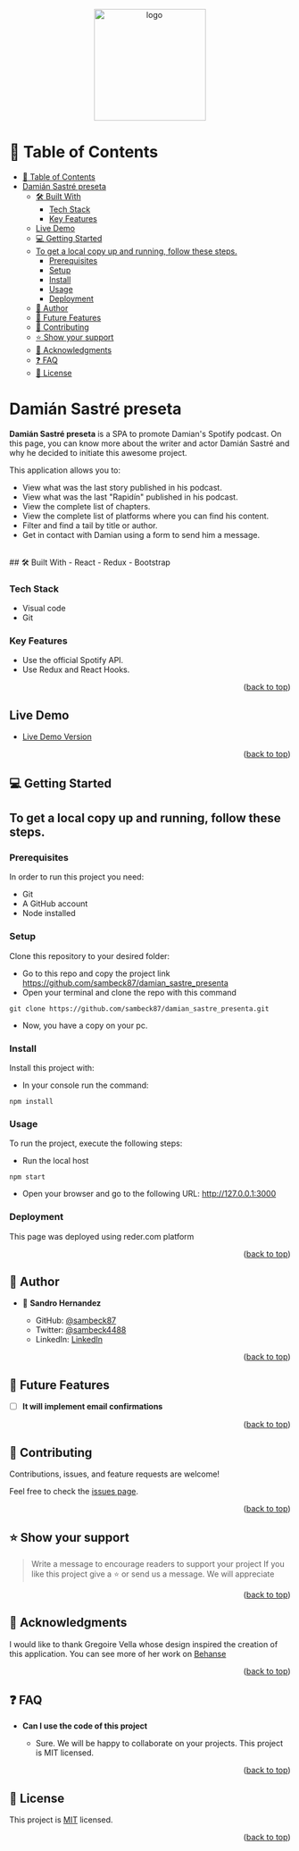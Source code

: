 <a name="readme-top"></a>

<div align="center">
  <img src="https://i.ibb.co/kJ82RQb/Captura-desde-2023-04-25-18-33-13.png" alt="logo" width="200"  height="auto" />
  <br/>
</div>

<!-- TABLE OF CONTENTS -->

# 📗 Table of Contents

- [📗 Table of Contents](#-table-of-contents)
- [Damián Sastré preseta ](#damián-sastré-preseta-)
  - [🛠 Built With ](#-built-with-)
    - [Tech Stack ](#tech-stack-)
    - [Key Features ](#key-features-)
  - [Live Demo ](#live-demo-)
  - [💻 Getting Started ](#-getting-started-)
  - [To get a local copy up and running, follow these steps.](#to-get-a-local-copy-up-and-running-follow-these-steps)
    - [Prerequisites](#prerequisites)
    - [Setup](#setup)
    - [Install](#install)
    - [Usage](#usage)
    - [Deployment](#deployment)
  - [👥 Author ](#-author-)
  - [🔭 Future Features ](#-future-features-)
  - [🤝 Contributing ](#-contributing-)
  - [⭐️ Show your support ](#️-show-your-support-)
  - [🙏 Acknowledgments ](#-acknowledgments-)
  - [❓ FAQ ](#-faq-)
  - [📝 License ](#-license-)

<!-- PROJECT DESCRIPTION -->

#  Damián Sastré preseta <a name="about-project"></a>


**Damián Sastré preseta** is a SPA to promote Damian's Spotify podcast. On this page, you can know more about the writer and actor Damián Sastré and why he decided to initiate this awesome project.

This application allows you to:

- View what was the last story published in his podcast.
- View what was the last "Rapidín" published in his podcast.
- View the complete list of chapters.
- View the complete list of platforms where you can find his content.
- Filter and find a tail by title or author.
- Get in contact with Damian using a form to send him a message.

 <br>
## 🛠 Built With <a name="built-with"></a>
- React
- Redux
- Bootstrap

### Tech Stack <a name="tech-stack"></a>
- Visual code
- Git

<!-- Features -->

### Key Features <a name="key-features"></a>


- Use the official Spotify API.
- Use Redux and React Hooks.


<p align="right">(<a href="#readme-top">back to top</a>)</p>

<!-- LIVE DEMO -->

## Live Demo <a name="live-demo"></a>

- [Live Demo Version](https://damian-sastre-presenta.onrender.com/)

<p align="right">(<a href="#readme-top">back to top</a>)</p>

<!-- GETTING STARTED -->

## 💻 Getting Started <a name="getting-started"></a>

 ## To get a local copy up and running, follow these steps.

### Prerequisites

In order to run this project you need:

- Git
- A GitHub account
- Node installed

### Setup

Clone this repository to your desired folder:

- Go to this repo and copy the project link
        https://github.com/sambeck87/damian_sastre_presenta
- Open your terminal and clone the repo with this command
```
git clone https://github.com/sambeck87/damian_sastre_presenta.git
```
- Now, you have a copy on your pc.


### Install

Install this project with:

- In your console run the command:
```
npm install
```


### Usage

To run the project, execute the following steps:

- Run the local host
```
npm start
```
- Open your browser and go to the following URL:
http://127.0.0.1:3000


### Deployment

This page was deployed using reder.com platform

<p align="right">(<a href="#readme-top">back to top</a>)</p>

<!-- AUTHORS -->

## 👥 Author <a name="authors"></a>


- 👤 **Sandro Hernandez**

  - GitHub: [@sambeck87](https://github.com/sambeck87)
  - Twitter: [@sambeck4488](https://twitter.com/sambeck4488)
  - LinkedIn: [LinkedIn](https://www.linkedin.com/in/sandro-israel-hern%C3%A1ndez-zamora-899386a4/)


<p align="right">(<a href="#readme-top">back to top</a>)</p>

<!-- FUTURE FEATURES -->

## 🔭 Future Features <a name="future-features"></a>

- [ ] **It will implement email confirmations**

<p align="right">(<a href="#readme-top">back to top</a>)</p>

<!-- CONTRIBUTING -->

## 🤝 Contributing <a name="contributing"></a>

Contributions, issues, and feature requests are welcome!

Feel free to check the [issues page](https://github.com/sambeck87/damian_sastre_presenta/issues).

<p align="right">(<a href="#readme-top">back to top</a>)</p>

<!-- SUPPORT -->

## ⭐️ Show your support <a name="support"></a>

> Write a message to encourage readers to support your project
If you like this project give a ⭐️ or send us a message. We will appreciate

<p align="right">(<a href="#readme-top">back to top</a>)</p>

<!-- ACKNOWLEDGEMENTS -->

## 🙏 Acknowledgments <a name="acknowledgements"></a>

I would like to thank Gregoire Vella whose design inspired the creation of this application. You can see more of her work on [Behanse](https://www.behance.net/gregoirevella)

<p align="right">(<a href="#readme-top">back to top</a>)</p>

<!-- FAQ (optional) -->

## ❓ FAQ <a name="faq"></a>

- **Can I use the code of this project**

  - Sure. We will be happy to collaborate on your projects. This project is MIT licensed.

<p align="right">(<a href="#readme-top">back to top</a>)</p>

<!-- LICENSE -->

## 📝 License <a name="license"></a>

This project is [MIT](./LICENSE) licensed.

<p align="right">(<a href="#readme-top">back to top</a>)</p>
